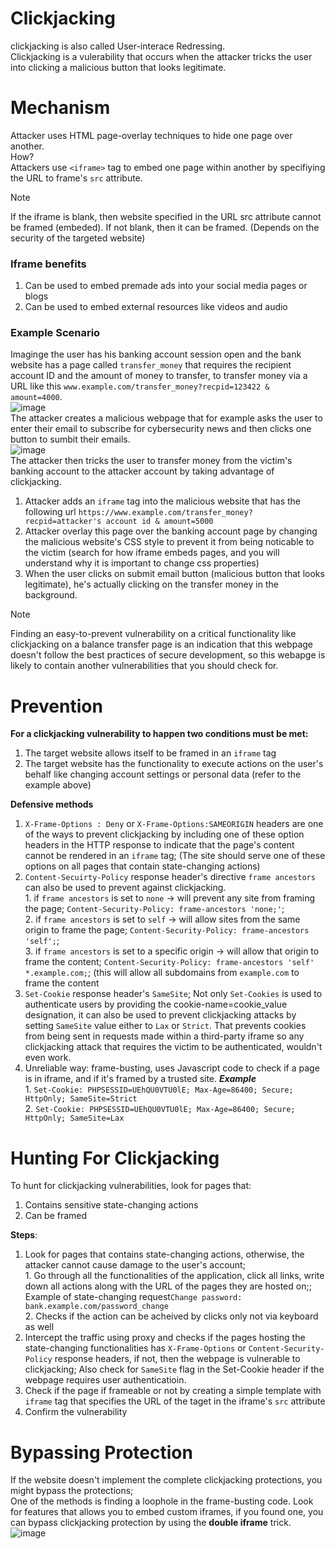 # Clickjacking 
clickjacking is also called User-interace Redressing.</br>
Clickjacking is a vulerability that occurs when the attacker tricks the user into clicking a malicious button that looks legitimate.</br>

# Mechanism
Attacker uses HTML page-overlay techniques to hide one page over another.</br> How?</br>
Attackers use `<iframe>` tag to embed one page within another by specifiying the URL to frame's `src` attribute. 
>[!NOTE]
>If the iframe is blank, then website specified in the URL src attribute cannot be framed (embeded).
>If not blank, then it can be framed. (Depends on the security of the targeted website)

### Iframe benefits
1. Can be used to embed premade ads into your social media pages or blogs
2. Can be used to embed external resources like videos and audio

### Example Scenario
Imaginge the user has his banking account session open and the bank website has a page called `transfer_money` that requires the recipient account ID and the amount of money to transfer, to transfer money via a URL like this `www.example.com/transfer_money?recpid=123422 & amount=4000`.</br>![image](https://github.com/user-attachments/assets/ef1a761a-4347-49d1-8ee4-b4f8c45ae6b7) </br>
 The attacker creates a malicious webpage that for example asks the user to enter their email to subscribe for cybersecurity news and then clicks one button to sumbit their emails.</br>![image](https://github.com/user-attachments/assets/481fcdf8-011a-4619-80e9-078f292add39)</br>
The attacker then tricks the user to transfer money from the victim's banking account to the attacker account by taking advantage of clickjacking.</br>
1. Attacker adds an `iframe` tag into the malicious website that has the following url `https://www.example.com/transfer_money?recpid=attacker's account id & amount=5000`
2. Attacker overlay this page over the banking account page by changing the malicious website's CSS style to prevent it from being noticable to the victim (search for how iframe embeds pages, and you will understand why it is important to change css properties)
3. When the user clicks on submit email button (malicious button that looks legitimate), he's actually clicking on the transfer money in the background.
>[!Note]
>Finding an easy-to-prevent vulnerability on a critical functionality like clickjacking on a balance transfer page is an indication that this webpage doesn't follow the best practices of secure development, so this webapge is likely to contain another vulnerabilities that you should check for.

# Prevention
**For a clickjacking vulnerability to happen two conditions must be met:**
1. The target website allows itself to be framed in an `iframe` tag
2. The target website has the functionality to execute actions on the user's behalf like changing account settings or personal data (refer to the example above)

**Defensive methods**
1. `X-Frame-Options : Deny` or `X-Frame-Options:SAMEORIGIN` headers are one of the ways to prevent clickjacking by including one of these option headers in the HTTP response to indicate that the page's content cannot be rendered in an `iframe` tag; (The site should serve one of these options on all pages that contain state-changing actions)  
2.  `Content-Secuirty-Policy` response header's directive `frame ancestors` can also be used to prevent against clickjacking.</br>
</t></t>1. if `frame ancestors` is set to `none` -> will prevent any site from framing the page; `Content-Security-Policy: frame-ancestors 'none;'`;</br>
</t></t>2. if `frame ancestors` is set to `self` -> will allow sites from the same origin to frame the page; `Content-Security-Policy: frame-ancestors 'self';`;</br>
</t></t>3. if `frame ancestors` is set to a specific origin  -> will allow that origin to frame the content; `Content-Security-Policy: frame-ancestors 'self' *.example.com;`; (this will allow all subdomains from `example.com` to frame the content</br>
3. `Set-Cookie` response header's `SameSite`; Not only `Set-Cookies` is used to authenticate users by providing the cookie-name=cookie_value designation, it can also be used to prevent clickjacking attacks by setting `SameSite` value either to `Lax` or `Strict`. That prevents cookies from being sent in requests made within a third-party iframe so any clickjacking attack that requires the victim to be authenticated, wouldn't even work.</br>
4. Unreliable way: frame-busting, uses Javascript code to check if a page is in iframe, and if it's framed by a trusted site. 
***Example***</br>
</t></t>1. `Set-Cookie: PHPSESSID=UEhQU0VTU0lE; Max-Age=86400; Secure; HttpOnly; SameSite=Strict` </br>
</t></t>2. `Set-Cookie: PHPSESSID=UEhQU0VTU0lE; Max-Age=86400; Secure; HttpOnly; SameSite=Lax`</br>
# Hunting For Clickjacking
To hunt for clickjacking vulnerabilities, look for pages that:
1. Contains sensitive state-changing actions
2. Can be framed

**Steps**:
1. Look for pages that contains state-changing actions, otherwise, the attacker cannot cause damage to the user's account;</br>
</t></t> 1. Go through all the functionalities of the application, click all links, write down all actions along with the URL of the pages they are hosted on;; Example of state-changing request`Change password: bank.example.com/password_change`</br>
</t></t> 2. Checks if the action can be acheived by clicks only not via keyboard as well
2. Intercept the traffic using proxy and checks if the pages hosting the state-changing functionalities has `X-Frame-Options` or `Content-Security-Policy` response headers, if not, then the webpage is vulnerable to clickjacking; Also check for `SameSite` flag in the Set-Cookie header if the webpage requires user authenticatioin.
3. Check if the page if frameable or not by creating a simple template with `iframe` tag that specifies the URL of the taget in the iframe's `src` attribute
4. Confirm the vulnerability
# Bypassing Protection
If the website doesn't implement the complete clickjacking protections, you might bypass the protections; </br>
One of the methods is finding a loophole in the frame-busting code. Look for features that allows you to embed custom iframes, if you found one, you can bypass clickjacking protection by using the **double iframe** trick.</br>  ![image](https://github.com/user-attachments/assets/b5ba308e-0db6-43c4-8bad-e59787116360)</br>



